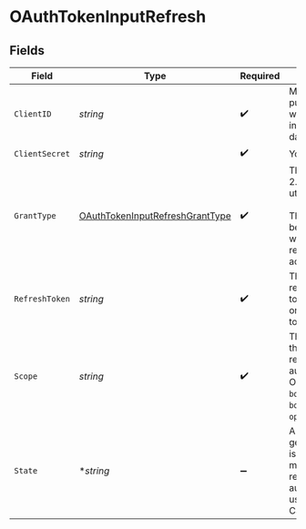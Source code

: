 # OAuthTokenInputRefresh


## Fields

| Field                                                                                                                                        | Type                                                                                                                                         | Required                                                                                                                                     | Description                                                                                                                                  |
| -------------------------------------------------------------------------------------------------------------------------------------------- | -------------------------------------------------------------------------------------------------------------------------------------------- | -------------------------------------------------------------------------------------------------------------------------------------------- | -------------------------------------------------------------------------------------------------------------------------------------------- |
| `ClientID`                                                                                                                                   | *string*                                                                                                                                     | :heavy_check_mark:                                                                                                                           | Merchant publishable key which can be found in the merchant dashboard                                                                        |
| `ClientSecret`                                                                                                                               | *string*                                                                                                                                     | :heavy_check_mark:                                                                                                                           | Your Bolt API Key.                                                                                                                           |
| `GrantType`                                                                                                                                  | [OAuthTokenInputRefreshGrantType](../../models/shared/oauthtokeninputrefreshgranttype.md)                                                    | :heavy_check_mark:                                                                                                                           | The type of OAuth 2.0 grant being utilized. <br/><br/>The value will always be `refresh_token` when exchanging a refresh token for an access token.<br/> |
| `RefreshToken`                                                                                                                               | *string*                                                                                                                                     | :heavy_check_mark:                                                                                                                           | The value of the refresh token issued to you in the originating OAuth token request.                                                         |
| `Scope`                                                                                                                                      | *string*                                                                                                                                     | :heavy_check_mark:                                                                                                                           | The scope issued to the merchant when receiving an authorization code. Options include `bolt.account.manage`, `bolt.account.view`, `openid`. |
| `State`                                                                                                                                      | **string*                                                                                                                                    | :heavy_minus_sign:                                                                                                                           | A randomly generated string issued to the merchant when receiving an authorization code used to prevent CSRF attacks                         |